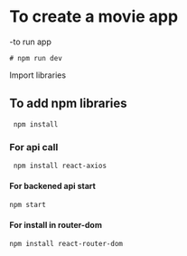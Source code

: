 # To create a movie app

-to run app

```
# npm run dev
```

Import libraries

## To add npm libraries

```
 npm install
```

### For api call

```
 npm install react-axios
```

#### For backened api start

```
npm start
```

#### For install in router-dom

```
npm install react-router-dom
```
